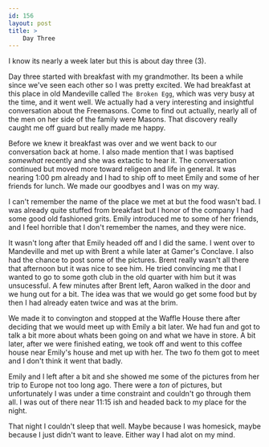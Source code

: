 ```yaml
---
id: 156
layout: post
title: >
    Day Three
---
```


I know its nearly a week later but this is about day three (3).

Day three started with breakfast with my grandmother. Its been a while since we've seen each other so I was pretty excited. We had breakfast at this place in old Mandeville called `The Broken Egg`, which was very busy at the time, and it went well. We actually had a very interesting and insightful conversation about the Freemasons. Come to find out actually, nearly all of the men on her side of the family were Masons. That discovery really caught me off guard but really made me happy.

Before we knew it breakfast was over and we went back to our conversation back at home. I also made mention that I was baptised *somewhat* recently and she was extactic to hear it. The conversation continued but moved more toward religeon and life in general. It was nearing 1:00 pm already and I had to ship off to meet Emily and some of her friends for lunch. We made our goodbyes and I was on my way.

I can't remember the name of the place we met at but the food wasn't bad. I was already quite stuffed from breakfast but I honor of the company I had some good old fashioned grits. Emily introduced me to some of her friends, and I feel horrible that I don't remember the names, and they were nice.

It wasn't long after that Emily headed off and I did the same. I went over to Mandeville and met up with Brent a while later at Gamer's Conclave. I also had the chance to post some of the pictures. Brent really wasn't all there that afternoon but it was nice to see him. He tried convincing me that I wanted to go to some goth club in the old quarter with him but it was unsucessful. A few minutes after Brent left, Aaron walked in the door and we hung out for a bit. The idea was that we would go get some food but by then I had already eaten twice and was at the brim.

We made it to convington and stopped at the Waffle House there after deciding that we would meet up with Emily a bit later. We had fun and got to talk a bit more about whats been going on and what we have in store. A bit later, after we were finished eating, we took off and went to this coffee house near Emily's house and met up with her. The two fo them got to meet and I don't think it went that badly.

Emily and I left after a bit and she showed me some of the pictures from her trip to Europe not too long ago. There were a <em>ton</em> of pictures, but unfortunately I was under a time constraint and couldn't go through them all. I was out of there near 11:15 ish and headed back to my place for the night.

That night I couldn't sleep that well. Maybe because I was homesick, maybe because I just didn't want to leave. Either way I had alot on my mind.
